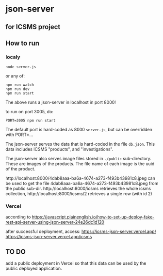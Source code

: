 # json-server

## for ICSMS project


## How to run
### localy
```
node server.js
```
or any of:
```
npm run watch
npm run dev
npm run start
```

The above runs a json-server in localhost in port 8000!

to run on port 3005, do:
```
PORT=3005 npm run start
```

The default port is hard-coded as 8000 `server.js`, but can be overridden with PORT=...


The json-server serves the data that is hard-coded in the file `db.json`. This data includes ICSMS "products", and "investigations".

The json-server also serves image files stored in `./public` sub-directory. These are images of the products. The file name of each image is the uuid of the product.

http://localhost:8000/4dab8aaa-ba6a-4674-a273-f493b43981c8.jpeg can be used to get the file 4dab8aaa-ba6a-4674-a273-f493b43981c8.jpeg from the public sub-dir.
http://localhost:8000/icsms retrieves the whole icsms collection, 
http://localhost:8000/icsms/2 retrieves a single row (with id 2)


### Vercel
according to https://javascript.plainenglish.io/how-to-set-up-deploy-fake-rest-api-server-using-json-server-24e26dc1d120

after successful deployment, access:
https://icsms-json-server.vercel.app/
https://icsms-json-server.vercel.app/icsms

## TO DO
add a public deployment in Vercel so that this data can be used by the public deployed application.
